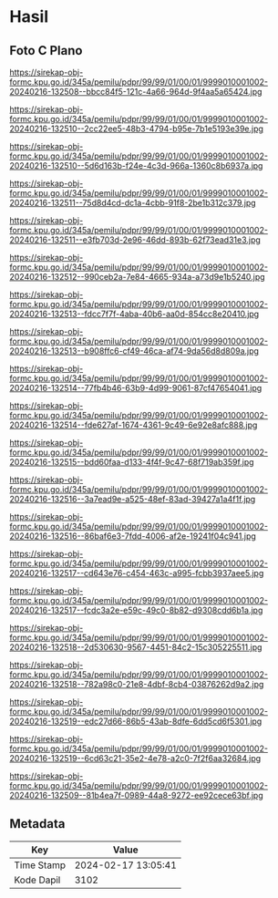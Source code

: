 # Hasil

## Foto C Plano

https://sirekap-obj-formc.kpu.go.id/345a/pemilu/pdpr/99/99/01/00/01/9999010001002-20240216-132508--bbcc84f5-121c-4a66-964d-9f4aa5a65424.jpg

https://sirekap-obj-formc.kpu.go.id/345a/pemilu/pdpr/99/99/01/00/01/9999010001002-20240216-132510--2cc22ee5-48b3-4794-b95e-7b1e5193e39e.jpg

https://sirekap-obj-formc.kpu.go.id/345a/pemilu/pdpr/99/99/01/00/01/9999010001002-20240216-132510--5d6d163b-f24e-4c3d-966a-1360c8b6937a.jpg

https://sirekap-obj-formc.kpu.go.id/345a/pemilu/pdpr/99/99/01/00/01/9999010001002-20240216-132511--75d8d4cd-dc1a-4cbb-91f8-2be1b312c379.jpg

https://sirekap-obj-formc.kpu.go.id/345a/pemilu/pdpr/99/99/01/00/01/9999010001002-20240216-132511--e3fb703d-2e96-46dd-893b-62f73ead31e3.jpg

https://sirekap-obj-formc.kpu.go.id/345a/pemilu/pdpr/99/99/01/00/01/9999010001002-20240216-132512--990ceb2a-7e84-4665-934a-a73d9e1b5240.jpg

https://sirekap-obj-formc.kpu.go.id/345a/pemilu/pdpr/99/99/01/00/01/9999010001002-20240216-132513--fdcc7f7f-4aba-40b6-aa0d-854cc8e20410.jpg

https://sirekap-obj-formc.kpu.go.id/345a/pemilu/pdpr/99/99/01/00/01/9999010001002-20240216-132513--b908ffc6-cf49-46ca-af74-9da56d8d809a.jpg

https://sirekap-obj-formc.kpu.go.id/345a/pemilu/pdpr/99/99/01/00/01/9999010001002-20240216-132514--77fb4b46-63b9-4d99-9061-87cf47654041.jpg

https://sirekap-obj-formc.kpu.go.id/345a/pemilu/pdpr/99/99/01/00/01/9999010001002-20240216-132514--fde627af-1674-4361-9c49-6e92e8afc888.jpg

https://sirekap-obj-formc.kpu.go.id/345a/pemilu/pdpr/99/99/01/00/01/9999010001002-20240216-132515--bdd60faa-d133-4f4f-9c47-68f719ab359f.jpg

https://sirekap-obj-formc.kpu.go.id/345a/pemilu/pdpr/99/99/01/00/01/9999010001002-20240216-132516--3a7ead9e-a525-48ef-83ad-39427a1a4f1f.jpg

https://sirekap-obj-formc.kpu.go.id/345a/pemilu/pdpr/99/99/01/00/01/9999010001002-20240216-132516--86baf6e3-7fdd-4006-af2e-19241f04c941.jpg

https://sirekap-obj-formc.kpu.go.id/345a/pemilu/pdpr/99/99/01/00/01/9999010001002-20240216-132517--cd643e76-c454-463c-a995-fcbb3937aee5.jpg

https://sirekap-obj-formc.kpu.go.id/345a/pemilu/pdpr/99/99/01/00/01/9999010001002-20240216-132517--fcdc3a2e-e59c-49c0-8b82-d9308cdd6b1a.jpg

https://sirekap-obj-formc.kpu.go.id/345a/pemilu/pdpr/99/99/01/00/01/9999010001002-20240216-132518--2d530630-9567-4451-84c2-15c305225511.jpg

https://sirekap-obj-formc.kpu.go.id/345a/pemilu/pdpr/99/99/01/00/01/9999010001002-20240216-132518--782a98c0-21e8-4dbf-8cb4-03876262d9a2.jpg

https://sirekap-obj-formc.kpu.go.id/345a/pemilu/pdpr/99/99/01/00/01/9999010001002-20240216-132519--edc27d66-86b5-43ab-8dfe-6dd5cd6f5301.jpg

https://sirekap-obj-formc.kpu.go.id/345a/pemilu/pdpr/99/99/01/00/01/9999010001002-20240216-132519--6cd63c21-35e2-4e78-a2c0-7f2f6aa32684.jpg

https://sirekap-obj-formc.kpu.go.id/345a/pemilu/pdpr/99/99/01/00/01/9999010001002-20240216-132509--81b4ea7f-0989-44a8-9272-ee92cece63bf.jpg


## Metadata

| Key        | Value               |
| ---------- | ------------------- |
| Time Stamp | 2024-02-17 13:05:41 |
| Kode Dapil | 3102                |



